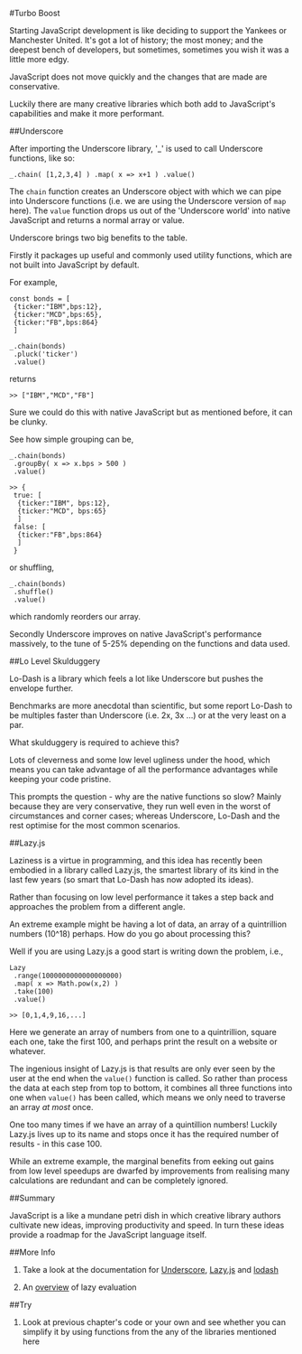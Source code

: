 #Turbo Boost

Starting JavaScript development is like deciding to support the Yankees or Manchester United. It's got a lot of history; the most money; and the deepest bench of developers, but sometimes, sometimes you wish it was a little more edgy.

JavaScript does not move quickly and the changes that are made are conservative.

Luckily there are many creative libraries which both add to JavaScript's capabilities and make it more performant.

##Underscore

After importing the Underscore library, '_' is used to call Underscore functions, like so:

`_.chain( [1,2,3,4] )
 .map( x => x+1 )
 .value()`

The `chain` function creates an Underscore object with which we can pipe into Underscore functions (i.e. we are using the Underscore version of `map` here). The `value` function drops us out of the 'Underscore world' into native JavaScript and returns a normal array or value.

Underscore brings two big benefits to the table.

Firstly it packages up useful and commonly used utility functions, which are not built into JavaScript by default.

For example,

~~~~~~~~
const bonds = [
 {ticker:"IBM",bps:12},
 {ticker:"MCD",bps:65},
 {ticker:"FB",bps:864}
 ]
~~~~~~~~

~~~~~~~~
_.chain(bonds)
 .pluck('ticker')
 .value()
~~~~~~~~

returns

`>> ["IBM","MCD","FB"]`

Sure we could do this with native JavaScript but as mentioned before, it can be clunky.

See how simple grouping can be,

~~~~~~~~
_.chain(bonds)
 .groupBy( x => x.bps > 500 )
 .value()
~~~~~~~~

~~~~~~~~
>> {
 true: [
  {ticker:"IBM", bps:12},
  {ticker:"MCD", bps:65}
  ]
 false: [
  {ticker:"FB",bps:864}
  ]
 }
~~~~~~~~

or shuffling,

~~~~~~~~
_.chain(bonds)
 .shuffle()
 .value()
~~~~~~~~

which randomly reorders our array.

Secondly Underscore improves on native JavaScript's performance massively, to the tune of 5-25% depending on the functions and data used.

##Lo Level Skulduggery

Lo-Dash is a library which feels a lot like Underscore but pushes the envelope further.

Benchmarks are more anecdotal than scientific, but some report Lo-Dash to be multiples faster than Underscore (i.e. 2x, 3x ...) or at the very least on a par.

What skulduggery is required to achieve this?

Lots of cleverness and some low level ugliness under the hood, which means you can take advantage of all the performance advantages while keeping your code pristine.

This prompts the question - why are the native functions so slow? Mainly because they are very conservative, they run well even in the worst of circumstances and corner cases; whereas Underscore, Lo-Dash and the rest optimise for the most common scenarios.

##Lazy.js

Laziness is a virtue in programming, and this idea has recently been embodied in a library called Lazy.js, the smartest library of its kind in the last few years (so smart that Lo-Dash has now adopted its ideas).

Rather than focusing on low level performance it takes a step back and approaches the problem from a different angle.

An extreme example might be having a lot of data, an array of a quintrillion numbers (10^18) perhaps. How do you go about processing this?

Well if you are using Lazy.js a good start is writing down the problem, i.e.,

~~~~~~~~
Lazy
 .range(1000000000000000000)
 .map( x => Math.pow(x,2) )
 .take(100)
 .value()
~~~~~~~~

`>> [0,1,4,9,16,...]`

Here we generate an array of numbers from one to a quintrillion, square each one, take the first 100, and perhaps print the result on a website or whatever.

The ingenious insight of Lazy.js is that results are only ever seen by the user at the end when the `value()` function is called. So rather than process the data at each step from top to bottom, it combines all three functions into one when `value()` has been called, which means we only need to traverse an array *at most* once.

One too many times if we have an array of a quintillion numbers! Luckily Lazy.js lives up to its name and stops once it has the required number of results - in this case 100.

While an extreme example, the marginal benefits from eeking out gains from low level speedups are dwarfed by improvements from realising many calculations are redundant and can be completely ignored.

##Summary

JavaScript is a like a mundane petri dish in which creative library authors cultivate new ideas, improving productivity and speed. In turn these ideas provide a roadmap for the JavaScript language itself.

##More Info

1) Take a look at the documentation for [Underscore](http://underscorejs.org/), [Lazy.js](http://danieltao.com/lazy.js/docs/) and [lodash](https://lodash.com/docs)

2) An [overview](http://filimanjaro.com/blog/2014/introducing-lazy-evaluation/) of lazy evaluation

##Try

1) Look at previous chapter's code or your own and see whether you can simplify it by using functions from the any of the libraries mentioned here

